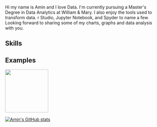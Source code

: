 
Hi my name is Amin and I love Data.  I'm currently pursuing a Master's Degree in Data Analytics at William & Mary. I also enjoy the tools used to transform
data. r Studio, Jupyter Notebook, and Spyder to name a few. Looking forward to sharing some of my charts, graphs and data analysis with you. 


## Skills


## Examples
<img src = "https://user-images.githubusercontent.com/86753748/160209798-f1750d11-5276-40b8-8afe-75c9f8bae855.png" width = "140"/>


[![Amin's GitHub stats](https://github-readme-stats.vercel.app/api?username=bobbydigital34)](https://github.com/bobbydigital34/github-readme-stats)
